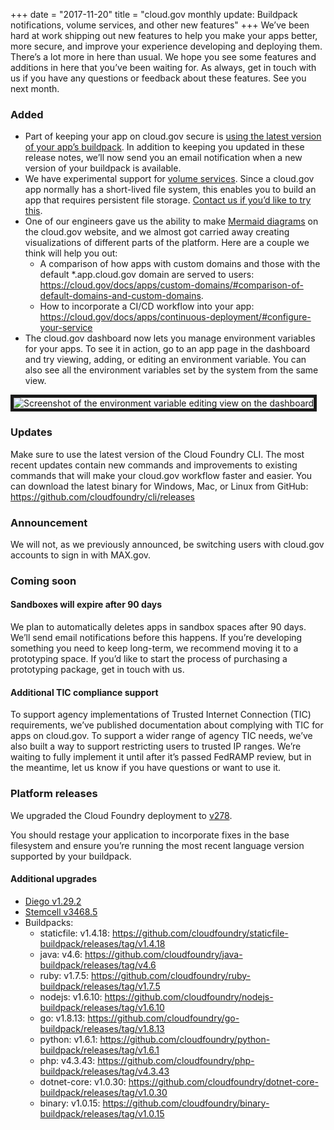 +++
date = "2017-11-20"
title = "cloud.gov monthly update: Buildpack notifications, volume services, and other new features"
+++
We’ve been hard at work shipping out new features to help you make your apps better, more secure, and improve your experience developing and deploying them. There’s a lot more in here than usual. We hope you see some features and additions in here that you’ve been waiting for. As always, get in touch with us if you have any questions or feedback about these features. See you next month.

### Added

* Part of keeping your app on cloud.gov secure is [using the latest version of your app’s buildpack](https://cloud.gov/docs/getting-started/app-maintenance/). In addition to keeping you updated in these release notes, we’ll now send you an email notification when a new version of your buildpack is available.
* We have experimental support for [volume services](https://cloud.gov/docs/apps/experimental/volume-services/). Since a cloud.gov app normally has a short-lived file system, this enables you to build an app that requires persistent file storage. [Contact us if you’d like to try this](https://cloud.gov/docs/apps/experimental/volume-services/#how-to-use-this-service).
* One of our engineers gave us the ability to make [Mermaid diagrams](https://mermaidjs.github.io/) on the cloud.gov website, and we almost got carried away creating visualizations of different parts of the platform. Here are a couple we think will help you out:
  * A comparison of how apps with custom domains and those with the default \*.app.cloud.gov domain are served to users: https://cloud.gov/docs/apps/custom-domains/#comparison-of-default-domains-and-custom-domains.
  * How to incorporate a CI/CD workflow into your app: https://cloud.gov/docs/apps/continuous-deployment/#configure-your-service
* The cloud.gov dashboard now lets you manage environment variables for your apps. To see it in action, go to an app page in the dashboard and try viewing, adding, or editing an environment variable. You can also see all the environment variables set by the system from the same view.

<img src="/img/dashboard-envs.png" alt="Screenshot of the environment variable editing view on the dashboard" border=5 />

### Updates

Make sure to use the latest version of the Cloud Foundry CLI. The most recent updates contain new commands and improvements to existing commands that will make your cloud.gov workflow faster and easier. You can download the latest binary for Windows, Mac, or Linux from GitHub: https://github.com/cloudfoundry/cli/releases

### Announcement

We will not, as we previously announced, be switching users with cloud.gov accounts to sign in with MAX.gov.

### Coming soon

#### Sandboxes will expire after 90 days

We plan to automatically deletes apps in sandbox spaces after 90 days. We’ll send email notifications before this happens. If you’re developing something you need to keep long-term, we recommend moving it to a prototyping space. If you’d like to start the process of purchasing a prototyping package, get in touch with us.

#### Additional TIC compliance support

To support agency implementations of Trusted Internet Connection (TIC) requirements, we’ve published documentation about complying with TIC for apps on cloud.gov. To support a wider range of agency TIC needs, we’ve also built a way to support restricting users to trusted IP ranges. We’re waiting to fully implement it until after it’s passed FedRAMP review, but in the meantime, let us know if you have questions or want to use it.

### Platform releases

We upgraded the Cloud Foundry deployment to [v278](https://github.com/cloudfoundry/cf-release/releases/tag/v278).

You should restage your application to incorporate fixes in the base filesystem and ensure you’re running the most recent language version supported by your buildpack.

#### Additional upgrades
* [Diego v1.29.2](https://github.com/cloudfoundry/diego-release/releases/tag/v1.29.2)
* [Stemcell v3468.5](https://bosh.io/stemcells/bosh-aws-xen-hvm-ubuntu-trusty-go_agent)
* Buildpacks:
  * staticfile: v1.4.18: https://github.com/cloudfoundry/staticfile-buildpack/releases/tag/v1.4.18
  * java: v4.6: https://github.com/cloudfoundry/java-buildpack/releases/tag/v4.6
  * ruby: v1.7.5: https://github.com/cloudfoundry/ruby-buildpack/releases/tag/v1.7.5
  * nodejs: v1.6.10: https://github.com/cloudfoundry/nodejs-buildpack/releases/tag/v1.6.10
  * go: v1.8.13: https://github.com/cloudfoundry/go-buildpack/releases/tag/v1.8.13
  * python: v1.6.1: https://github.com/cloudfoundry/python-buildpack/releases/tag/v1.6.1
  * php: v4.3.43: https://github.com/cloudfoundry/php-buildpack/releases/tag/v4.3.43
  * dotnet-core: v1.0.30: https://github.com/cloudfoundry/dotnet-core-buildpack/releases/tag/v1.0.30
  * binary: v1.0.15: https://github.com/cloudfoundry/binary-buildpack/releases/tag/v1.0.15
